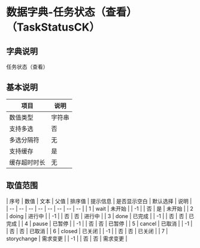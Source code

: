 # 数据字典-任务状态（查看）（TaskStatusCK）
## 字典说明
任务状态（查看）

## 基本说明
| 项目 | 说明 |
| -- | -- |
| 数值类型 | 字符串 |
| 支持多选 | 否 |
| 多选分隔符 | 无 |
| 支持缓存 | 是 |
| 缓存超时时长 | 无 |

## 取值范围
| 序号 | 数值 | 文本 | 父值 | 排序值 | 提示信息 | 是否显示空白 | 默认选择 | 说明 |
| -- | -- | -- | -- | -- | -- | -- | -- |
| 1 | wait | 未开始 |  | -1 |  | 否 | 是 | 未开始 |
| 2 | doing | 进行中 |  | -1 |  | 否 | 否 | 进行中 |
| 3 | done | 已完成 |  | -1 |  | 否 | 否 | 已完成 |
| 4 | pause | 已暂停 |  | -1 |  | 否 | 否 | 已暂停 |
| 5 | cancel | 已取消 |  | -1 |  | 否 | 否 | 已取消 |
| 6 | closed | 已关闭 |  | -1 |  | 否 | 否 | 已关闭 |
| 7 | storychange | 需求变更 |  | -1 |  | 否 | 否 | 需求变更 |

